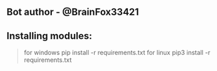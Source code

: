 ## Bot author - @BrainFox33421
## Installing modules:
> for windows pip install -r requirements.txt
> for linux pip3 install -r requirements.txt
